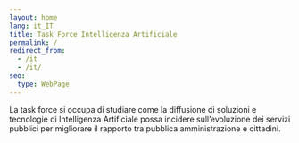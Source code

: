 ```yaml
---
layout: home
lang: it_IT
title: Task Force Intelligenza Artificiale
permalink: /
redirect_from:
  - /it
  - /it/
seo:
  type: WebPage
---
```

La task force si occupa di studiare come la diffusione di soluzioni e tecnologie di Intelligenza Artificiale possa incidere sull’evoluzione dei servizi pubblici per migliorare il rapporto tra pubblica amministrazione e cittadini.
